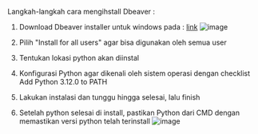Langkah-langkah cara mengihstall Dbeaver :
1. Download Dbeaver installer untuk windows pada : [link](https://www.python.org/downloads/)
![image](https://github.com/azzamkhalif10/pertemuan1-basis-data/assets/148309117/6632c95b-f699-4b52-8a4b-fea0392e66c3)

2. Pilih "Install for all users" agar bisa digunakan oleh semua user

3. Tentukan lokasi python akan diinstal

4. Konfigurasi Python agar dikenali oleh sistem operasi dengan checklist Add Python 3.12.0 to PATH

5. Lakukan instalasi dan tunggu hingga selesai, lalu finish 

6. Setelah python selesai di install, pastikan Python dari CMD dengan memastikan versi python telah terinstall
![image](https://github.com/azzamkhalif10/pertemuan1-basis-data/assets/148309117/d798971d-98c1-4fe2-b889-2dcc89fc06e6)
